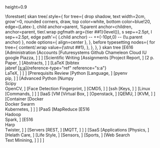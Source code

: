 height=0.9

\forestset{
  skan tree/.style={
    for tree={
      drop shadow,
      text width=2cm,
      grow'=0,
      rounded corners,
      draw,
      top color=white,
      bottom color=blue!20,
      edge={Latex-},
      child anchor=parent,
      %parent anchor=children,
      anchor=parent,
      tier/.wrap pgfmath arg={tier ##1}{level()},
      s sep+=2.5pt,
      l sep+=2.5pt,
      edge path'={
        (.child anchor) -- ++(-10pt,0) -- (!u.parent anchor)
      },
      node options={ align=center },
    },
    before typesetting nodes={
      for tree={
        content/.wrap value={\strut ##1},
      },
    },
  },
}
skan tree \[E616 \[Administration \[Accounts \[Futuresystems Github
Chameleon Cloud IU google Piazza, \] \] \] \[Scientific Writing
\[Assignments \[Project Report, \] \[2 p. Paper, \] \[Abstracts, \] \]
\[LaTeX \[bibtex\
jabref [\[s:a\]](#s:a){reference-type="ref" reference="s:a"}\
LaTeX, \] \] \] \[Prerequisits Review \[Python \[Language, \] \[pyenv\
pip, \] \] \[Advanced Python \[Numpy\
Scipy\
OpenCV, \] \[Face Detection Fingerprint, \] \[CMD5, \] \] \[ssh \[Keys,
\] \] \[Linux \[Commands, \] \] \] \[IaaS \[VM \[Virtual Box, \]
\[Openstack, \] \[QEMU, \] \[KVM, \] \] \[Container \[Docker\
Docker Swarm\
Kubernetes, \] \] \] \[PaaS \[MapReduce \[E516\
Hadoop\
Spark, \] \[E516\
Harp\
Twister, \] \] \[Servers \[REST, \] \[MQTT, \] \] \] \[SaaS
\[Applications \[Physics, \] \[Helath Care, \] \[Life Style, \]
\[Sensors, \] \[Sports, \] \[Web Search\
Text Minining, \] \] \] \]
